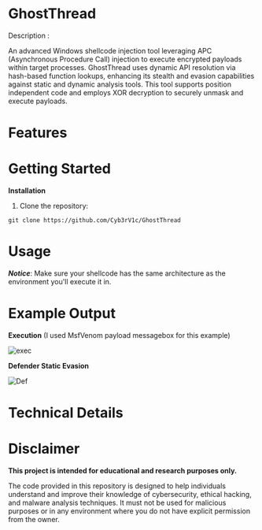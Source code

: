 # GhostThread


Description :

An advanced Windows shellcode injection tool leveraging APC (Asynchronous Procedure Call) injection to execute encrypted payloads within target processes. 
GhostThread uses dynamic API resolution via hash-based function lookups, enhancing its stealth and evasion capabilities against static and dynamic analysis tools. 
This tool supports position independent code and employs XOR decryption to securely unmask and execute payloads. 


# Features





# Getting Started

**Installation**


1. Clone the repository:
```
git clone https://github.com/Cyb3rV1c/GhostThread
```


# Usage



***Notice***: Make sure your shellcode has the same architecture as the environment you'll execute it in.

# Example Output

**Execution** 
(I used MsfVenom payload messagebox for this example)

![exec](https://github.com/user-attachments/assets/3434667e-9fd6-461c-8c7c-91eda19073c3)


**Defender Static Evasion** 

![Def](https://github.com/user-attachments/assets/0dfdd730-b2eb-425f-8ec0-e34207e45d0e)

# Technical Details










# Disclaimer
**This project is intended for educational and research purposes only.**

The code provided in this repository is designed to help individuals understand and improve their knowledge of cybersecurity, ethical hacking, and malware analysis techniques. It must not be used for malicious purposes or in any environment where you do not have explicit permission from the owner.
